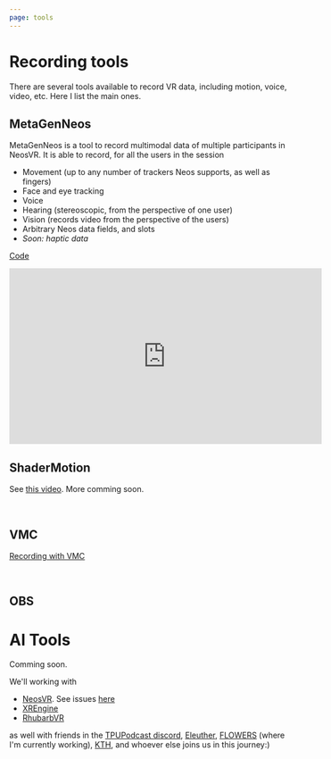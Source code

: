```yaml
---
page: tools
---
```


# Recording tools

There are several tools available to record VR data, including motion, voice, video, etc. Here I list the main ones.

## MetaGenNeos

MetaGenNeos is a tool to record multimodal data of multiple participants in NeosVR. It is able to record, for all the users in the session

 - Movement (up to any number of trackers Neos supports, as well as fingers)
 - Face and eye tracking
 - Voice
 - Hearing (stereoscopic, from the perspective of one user)
 - Vision (records video from the perspective of the users)
 - Arbitrary Neos data fields, and slots
 - *Soon: haptic data*

<div class="project-button">
<a href="https://github.com/MetaGenAI/MetaGenNeos" target="_blank">
    <p><i class='fa fa-github'></i></p>
    <p>Code</p>
</a>
</div>

<iframe width="560" height="315" src="https://www.youtube.com/embed/PgQmuIQYoBE" frameborder="0" allow="accelerometer; autoplay; clipboard-write; encrypted-media; gyroscope; picture-in-picture" allowfullscreen></iframe>

<br/>

## ShaderMotion

See [this video](https://www.youtube.com/watch?v=r8YpXP0RlZc&ab_channel=Ruuubick). More comming soon.

<br/>

## VMC

[Recording with VMC](/vmc)

<br/>

## OBS

# AI Tools

Comming soon.

We'll working with 

- [NeosVR](https://neos.com/). See issues [here](https://github.com/MetaGenAI/MetaGenNeos/issues?q=is%3Aissue+is%3Aopen+sort%3Aupdated-desc)
- [XREngine](https://github.com/XRFoundation/XREngine)
- [RhubarbVR](https://github.com/RhubarbVR/RhubarbVR/)

as well with friends in the [TPUPodcast discord](https://discord.gg/6ABGU2476B), [Eleuther](https://www.eleuther.ai/), [FLOWERS](https://flowers.inria.fr/) (where I'm currently working), [KTH](https://www.kth.se/is/tmh/division-of-speech-music-and-hearing-1.780110), and whoever else joins us in this journey:)
